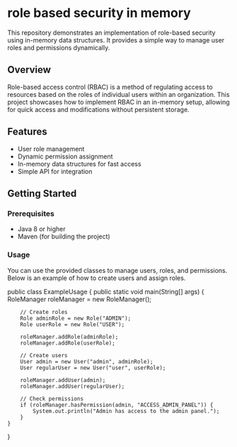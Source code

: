 # role based security in memory

This repository demonstrates an implementation of role-based security using in-memory data structures. It provides a simple way to manage user roles and permissions dynamically.

## Overview

Role-based access control (RBAC) is a method of regulating access to resources based on the roles of individual users within an organization. This project showcases how to implement RBAC in an in-memory setup, allowing for quick access and modifications without persistent storage.

## Features

- User role management
- Dynamic permission assignment
- In-memory data structures for fast access
- Simple API for integration

## Getting Started

### Prerequisites

- Java 8 or higher
- Maven (for building the project)

### Usage

You can use the provided classes to manage users, roles, and permissions. Below is an example of how to create users and assign roles.


public class ExampleUsage {
    public static void main(String[] args) {
        RoleManager roleManager = new RoleManager();
        
        // Create roles
        Role adminRole = new Role("ADMIN");
        Role userRole = new Role("USER");
        
        roleManager.addRole(adminRole);
        roleManager.addRole(userRole);
        
        // Create users
        User admin = new User("admin", adminRole);
        User regularUser = new User("user", userRole);
        
        roleManager.addUser(admin);
        roleManager.addUser(regularUser);
        
        // Check permissions
        if (roleManager.hasPermission(admin, "ACCESS_ADMIN_PANEL")) {
            System.out.println("Admin has access to the admin panel.");
        }
    }
}
